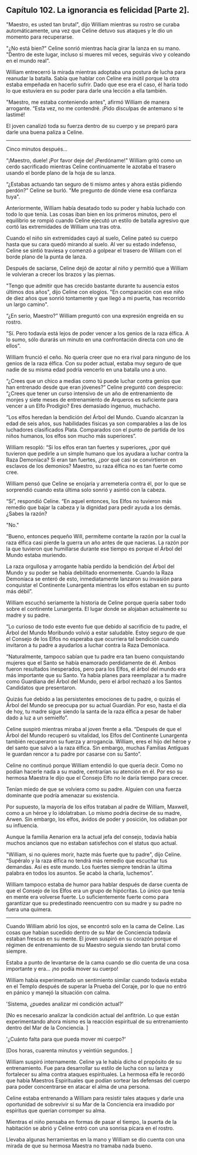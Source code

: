 
## Capítulo 102. La ignorancia es felicidad [Parte 2].


"Maestro, es usted tan brutal", dijo William mientras su rostro se curaba automáticamente, una vez que Celine detuvo sus ataques y le dio un momento para recuperarse.

"¿No está bien?" Celine sonrió mientras hacía girar la lanza en su mano. "Dentro de este lugar, incluso si mueres mil veces, seguirás vivo y coleando en el mundo real".

William entrecerró la mirada mientras adoptaba una postura de lucha para reanudar la batalla. Sabía que hablar con Celine era inútil porque la otra estaba empeñada en hacerlo sufrir. Dado que ese era el caso, él haría todo lo que estuviera en su poder para darle una lección a ella también.

"Maestro, me estaba conteniendo antes", afirmó William de manera arrogante. “Esta vez, no me contendré. ¡Pido disculpas de antemano si te lastimé!

El joven canalizó toda su fuerza dentro de su cuerpo y se preparó para darle una buena paliza a Celine.

-----

Cinco minutos después…

“¡Maestro, duele! ¡Por favor deje de! ¡Perdóname!" William gritó como un cerdo sacrificado mientras Celine continuamente le azotaba el trasero usando el borde plano de la hoja de su lanza.

“¿Estabas actuando tan seguro de ti mismo antes y ahora estás pidiendo perdón?” Celine se burló. "Me pregunto de dónde viene esa confianza tuya".

Anteriormente, William había desatado todo su poder y había luchado con todo lo que tenía. Las cosas iban bien en los primeros minutos, pero el equilibrio se rompió cuando Celine ejecutó un estilo de batalla agresivo que cortó las extremidades de William una tras otra.

Cuando el niño sin extremidades cayó al suelo, Celine pateó su cuerpo hasta que su cara quedó mirando al suelo. Al ver su estado indefenso, Celine se sintió traviesa y comenzó a golpear el trasero de Wiliam con el borde plano de la punta de lanza.

Después de saciarse, Celine dejó de azotar al niño y permitió que a William le volvieran a crecer los brazos y las piernas.

"Tengo que admitir que has crecido bastante durante tu ausencia estos últimos dos años", dijo Celine con elogios. "En comparación con ese niño de diez años que sonrió tontamente y que llegó a mi puerta, has recorrido un largo camino".

“¿En serio, Maestro?” William preguntó con una expresión engreída en su rostro.

"Sí. Pero todavía está lejos de poder vencer a los genios de la raza élfica. A lo sumo, sólo durarás un minuto en una confrontación directa con uno de ellos”.

William frunció el ceño. No quería creer que no era rival para ninguno de los genios de la raza élfica. Con su poder actual, estaba muy seguro de que nadie de su misma edad podría vencerlo en una batalla uno a uno.

“¿Crees que un chico a medias como tú puede luchar contra genios que han entrenado desde que eran jóvenes?” Celine preguntó con desprecio: “¿Crees que tener un curso intensivo de un año de entrenamiento de monjes y siete meses de entrenamiento de Arqueros es suficiente para vencer a un Elfo Prodigio? Eres demasiado ingenuo, muchacho.

“Los elfos heredan la bendición del Árbol del Mundo. Cuando alcanzan la edad de seis años, sus habilidades físicas ya son comparables a las de los luchadores clasificados Plata. Comparados con el punto de partida de los niños humanos, los elfos son mucho más superiores”.

William resopló: “Si los elfos eran tan fuertes y superiores, ¿por qué tuvieron que pedirle a un simple humano que los ayudara a luchar contra la Raza Demoníaca? Si eran tan fuertes, ¿por qué casi se convirtieron en esclavos de los demonios? Maestro, su raza élfica no es tan fuerte como cree.

William pensó que Celine se enojaría y arremetería contra él, por lo que se sorprendió cuando esta última solo sonrió y asintió con la cabeza.

“Sí”, respondió Celine. “En aquel entonces, los Elfos no tuvieron más remedio que bajar la cabeza y la dignidad para pedir ayuda a los demás. ¿Sabes la razón?

"No."

“Bueno, entonces pequeño Will, permíteme contarte la razón por la cual la raza élfica casi pierde la guerra un año antes de que nacieras. La razón por la que tuvieron que humillarse durante ese tiempo es porque el Árbol del Mundo estaba muriendo.

La raza orgullosa y arrogante había perdido la bendición del Árbol del Mundo y su poder se había debilitado enormemente. Cuando la Raza Demoníaca se enteró de esto, inmediatamente lanzaron su invasión para conquistar el Continente Lunargenta mientras los elfos estaban en su punto más débil”.

William escuchó seriamente la historia de Celine porque quería saber todo sobre el continente Lunargenta. El lugar donde se alojaban actualmente su madre y su padre.

“Lo curioso de todo este evento fue que debido al sacrificio de tu padre, el Árbol del Mundo Moribundo volvió a estar saludable. Estoy seguro de que el Consejo de los Elfos no esperaba que ocurriera tal bendición cuando invitaron a tu padre a ayudarlos a luchar contra la Raza Demoníaca.

“Naturalmente, tampoco sabían que tu padre era tan bueno conquistando mujeres que el Santo se había enamorado perdidamente de él. Ambos fueron resultados inesperados, pero para los Elfos, el árbol del mundo era más importante que su Santo. Ya había planes para reemplazar a tu madre como Guardiana del Árbol del Mundo, pero el árbol rechazó a los Santos Candidatos que presentaron.

Quizás fue debido a las persistentes emociones de tu padre, o quizás el Árbol del Mundo se preocupa por su actual Guardián. Por eso, hasta el día de hoy, tu madre sigue siendo la santa de la raza élfica a pesar de haber dado a luz a un semielfo”.

Celine suspiró mientras miraba al joven frente a ella. “Después de que el Árbol del Mundo recuperó su vitalidad, los Elfos del Continente Lunargenta también recuperaron su fuerza y ​​arrogancia. William, eres el hijo del héroe y del santo que salvó a la raza élfica. Sin embargo, muchas Familias Antiguas le guardan rencor a tu padre por casarse con su Santo”.

Celine no continuó porque William entendió lo que quería decir. Como no podían hacerle nada a su madre, centrarían su atención en él. Por eso su hermosa Maestra le dijo que el Consejo Elfo no le daría tiempo para crecer.

Tenían miedo de que se volviera como su padre. Alguien con una fuerza dominante que podría amenazar su existencia.

Por supuesto, la mayoría de los elfos trataban al padre de William, Maxwell, como a un héroe y lo idolatraban. Lo mismo podría decirse de su madre, Arwen. Sin embargo, los elfos, ávidos de poder y posición, los odiaban por su influencia.

Aunque la familia Aenarion era la actual jefa del consejo, todavía había muchos ancianos que no estaban satisfechos con el status quo actual.

"William, si no quieres morir, hazte más fuerte que tu padre", dijo Celine. “Supéralo y la raza élfica no tendrá más remedio que escuchar tus demandas. Así es este mundo. Los fuertes siempre tendrán la última palabra en todos los asuntos. Se acabó la charla, luchemos”.

William tampoco estaba de humor para hablar después de darse cuenta de que el Consejo de los Elfos era un grupo de hipócritas. Lo único que tenía en mente era volverse fuerte. Lo suficientemente fuerte como para garantizar que su predestinado reencuentro con su madre y su padre no fuera una quimera.

-----

Cuando William abrió los ojos, se encontró solo en la cama de Celine. Las cosas que habían sucedido dentro de su Mar de Conciencia todavía estaban frescas en su mente. El joven suspiró en su corazón porque el régimen de entrenamiento de su Maestro seguía siendo tan brutal como siempre.

Estaba a punto de levantarse de la cama cuando se dio cuenta de una cosa importante y era… ¡no podía mover su cuerpo!

William había experimentado un sentimiento similar cuando todavía estaba en el Templo después de superar la Prueba del Coraje, por lo que no entró en pánico y manejó la situación con calma.

'Sistema, ¿puedes analizar mi condición actual?'

[No es necesario analizar la condición actual del anfitrión. Lo que están experimentando ahora mismo es la reacción espiritual de su entrenamiento dentro del Mar de la Conciencia. ]

'¿Cuánto falta para que pueda mover mi cuerpo?'

[Dos horas, cuarenta minutos y veintiún segundos. ]

William suspiró internamente. Celine ya le había dicho el propósito de su entrenamiento. Fue para desarrollar su estilo de lucha con su lanza y fortalecer su alma contra ataques espirituales. La hermosa elfa le recordó que había Maestros Espirituales que podían sortear las defensas del cuerpo para poder concentrarse en atacar el alma de una persona.

Celine estaba entrenando a William para resistir tales ataques y darle una oportunidad de sobrevivir si su Mar de la Conciencia era invadido por espíritus que querían corromper su alma.

Mientras el niño pensaba en formas de pasar el tiempo, la puerta de la habitación se abrió y Celine entró con una sonrisa pícara en el rostro.

Llevaba algunas herramientas en la mano y William se dio cuenta con una mirada de que su hermosa Maestra no tramaba nada bueno.

